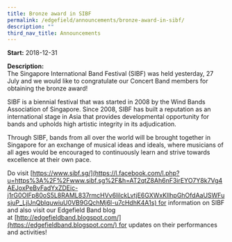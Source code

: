 ```yaml
---
title: Bronze award in SIBF
permalink: /edgefield/announcements/bronze-award-in-sibf/
description: ""
third_nav_title: Announcements
---
```

**Start:** 2018-12-31 

**Description:** <br>
The Singapore International Band Festival (SIBF) was held yesterday, 27 July and we would like to congratulate our Concert Band members for obtaining the bronze award!

SIBF is a biennial festival that was started in 2008 by the Wind Bands Association of Singapore. Since 2008, SIBF has built a reputation as an international stage in Asia that provides developmental opportunity for bands and upholds high artistic integrity in its adjudication.

Through SIBF, bands from all over the world will be brought together in Singapore for an exchange of musical ideas and ideals, where musicians of all ages would be encouraged to continuously learn and strive towards excellence at their own pace.

Do visit [https://www.sibf.sg/](https://l.facebook.com/l.php?u=https%3A%2F%2Fwww.sibf.sg%2F&h=AT2qtZ8Ah6nF3irEYO7Y8k7Vg4AEJoxPeBvFadYxZDEic-j1rG0OIFp80oS5L8RAML837rmcHVv6lilckLvtjE6GXWxKllhpGhOfdAaUSWFusjuP_LjlJnQbIquwiuU0VB9GQchMj6l-u7cHdhK4A1s) for information on SIBF and also visit our Edgefield Band blog at [http://edgefieldband.blogspot.com/](https://edgefieldband.blogspot.com/) for updates on their performances and activities!